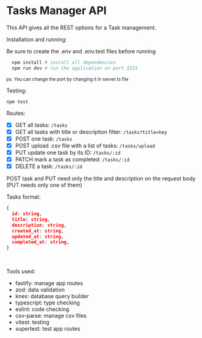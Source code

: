 # Tasks Manager API

This API gives all the REST options for a Task management.

Installation and running:

Be sure to create the .env and .env.test files before running
```bash
  npm install # install all dependencies
  npm run dev # run the application on port 3333
```
<small>ps. You can change the port by changing it in server.ts file</small>

Testing:
```
npm test
```


Routes:
- [x] GET all tasks: `/tasks`
- [x] GET all tasks with title or description filter: `/tasks?title=hey`
- [x] POST one task: `/tasks`
- [x] POST upload .csv file with a list of tasks: `/tasks/upload`
- [x] PUT update one task by its ID: `/tasks/:id`
- [x] PATCH mark a task as completed: `/tasks/:id`
- [x] DELETE a task: `/tasks/:id`

POST task and PUT need only the title and description on the request body (PUT needs only one of them)

Tasks format:
```json
{
  id: string,
  title: string,
  description: string,
  created_at: string,
  updated_at: string,
  completed_at: string,
}
```

<br />

Tools used:
- fastify: manage app routes
- zod: data validation
- knex: database query builder
- typescript: type checking
- eslint: code checking
- csv-parse: manage csv files
- vitest: testing
- supertest: test app routes